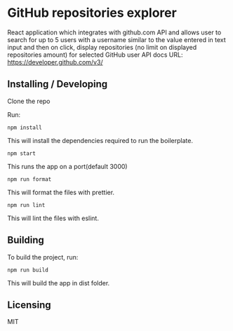 # GitHub repositories explorer  

React application which integrates with github.com API and allows user to search for up
to 5 users with a username similar to the value entered in text input and then on click, display
repositories (no limit on displayed repositories amount) for selected GitHub user
API docs URL: https://developer.github.com/v3/


## Installing / Developing

Clone the repo

Run:

```shell
npm install
```

This will install the dependencies required to run the boilerplate.

```shell
npm start
```

This runs the app on a port(default 3000)


```shell
npm run format
```

This will format the files with prettier.

```shell
npm run lint
```

This will lint the files with eslint.

## Building

To build the project, run:

```shell
npm run build
```

This will build the app in dist folder.

## Licensing

MIT
